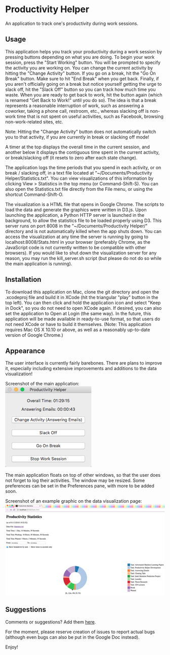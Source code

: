 # Productivity Helper
An application to track one's productivity during work sessions.

## Usage
This application helps you track your productivity during a work session by
pressing buttons depending on what you are doing. To begin your work session,
press the "Start Working" button. You will be prompted to specify the activity
you are working on. You can change the current activity by hitting the
"Change Activity" button. If you go on a break, hit the "Go On Break" button.
Make sure to hit "End Break" when you get back. Finally, if you aren't
officially going on a break but notice yourself getting the urge to slack off,
hit the "Slack Off" button so you can track how much time you waste. When you
are ready to get back to work, hit the button again (which is renamed
"Get Back to Work!" until you do so). The idea is that a break represents a
reasonable interruption of work, such as answering a coworker, taking a phone
call, restroom, etc., whereas slacking off is non-work time that is not spent on
useful activities, such as Facebook, browsing non-work-related sites, etc.

Note: Hitting the "Change Activity" button does not automatically switch you to
that activity, if you are currently in break or slacking off mode!

A timer at the top displays the overall time in the current session, and another
below it displays the contiguous time spent in the current activity, or
break/slacking off (it resets to zero after each state change).

The application logs the time periods that you spend in each activity, or on
break / slacking off, in a text file located at
"~/Documents/Productivity Helper/Statistics.txt". You can view visualizations of
this information by clicking View > Statistics in the top menu
(or Command-Shift-S). You can also open the Statistics.txt file directly from
the File menu, or using the shortcut Command-Shift-O.

The visualization is a HTML file that opens in Google Chrome. The scripts to
load the data and generate the graphics were written in D3.js. Upon launching
the application, a Python HTTP server is launched in the background, to allow
the statistics file to be loaded properly using D3. This server runs on port
8008 in the "~/Documents/Productivity Helper/" directory and is not
automatically killed when the app shuts down. You can access the
visualization at any time the server is running by going to
localhost:8008/Stats.html in your browser (preferably Chrome, as the JavaScript
code is not currently written to be compatible with other browsers). If you
would like to shut down the visualization server for any reason, you may run
the kill\_server.sh script (but please do not do so while the main application
is running).

## Installation
To download this application on Mac, clone the git directory and open the
.xcodeproj file and build it in XCode (hit the triangular "play" button in the
top left). You can then click and hold the application icon and select
"Keep in Dock", so you do not need to open XCode again. If desired, you can also
set the application to Open at Login (the same way). In the future, this
application will be made available in ready-to-use format, so that users do not
need XCode or have to build it themselves. (Note: This application requires
Mac OS X 10.10 or above, as well as a reasonably up-to-date version of
Google Chrome.)

## Appearance
The user interface is currently fairly barebones. There are plans to improve it,
especially including extensive improvements and additions to the data
visualization!

Screenshot of the main application:  
![Loading application screenshot...](https://raw.githubusercontent.com/nimz/productivity-helper/master/readme-images/main-screenshot.png)

The main application floats on top of other windows, so that the user does not
forget to log their activities. The window may be resized. Some preferences can
be set in the Preferences pane, with more to be added soon.

Screenshot of an example graphic on the data visualization page:  
![Loading visualization screenshot...](https://raw.githubusercontent.com/nimz/productivity-helper/master/readme-images/viz-screenshot.png)

## Suggestions
Comments or suggestions? Add them [here](https://docs.google.com/document/d/1kkbP_bXsXUXItFyJ904AYzuie57umbViFR10OKT3MgM/).

For the moment, please reserve creation of issues to report actual bugs
(although even bugs can also be put in the Google Doc instead).

Enjoy!
